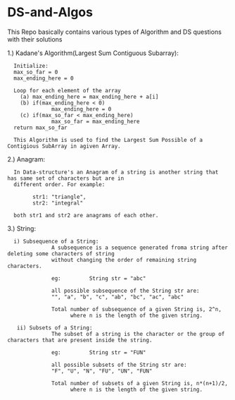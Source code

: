 # DS-and-Algos
This Repo basically contains various types of Algorithm and DS questions with their solutions

1.) Kadane's Algorithm(Largest Sum Contiguous Subarray):

      Initialize:
      max_so_far = 0
      max_ending_here = 0

      Loop for each element of the array
        (a) max_ending_here = max_ending_here + a[i]
        (b) if(max_ending_here < 0)
                  max_ending_here = 0
        (c) if(max_so_far < max_ending_here)
                  max_so_far = max_ending_here
      return max_so_far
      
      This Algorithm is used to find the Largest Sum Possible of a Contigious SubArray in agiven Array.
   
   
 2.) Anagram:
 
      In Data-structure's an Anagram of a string is another string that has same set of characters but are in
      different order. For example:
      
            str1: "triangle",
            str2: "integral"
            
      both str1 and str2 are anagrams of each other.  
      
      
3.) String: 
      
      i) Subsequence of a String:
                  A subsequence is a sequence generated froma string after deleting some characters of string
                  without changing the order of remaining string characters.
                  
                  eg:         String str = "abc"
                  
                  all possible subsequence of the String str are:
                  "", "a", "b", "c", "ab", "bc", "ac", "abc"
                  
                  Total number of subsequence of a given String is, 2^n,
                        where n is the length of the given string.
                        
       ii) Subsets of a String:
                  The subset of a string is the character or the group of characters that are present inside the string.
                  
                  eg:         String str = "FUN"
                  
                  all possible subsets of the String str are:
                  "F", "U", "N", "FU", "UN", "FUN"
                  
                  Total number of subsets of a given String is, n*(n+1)/2,
                        where n is the length of the given string.
            
